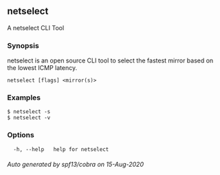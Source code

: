 ## netselect

A netselect CLI Tool

### Synopsis

netselect is an open source CLI tool to select the fastest mirror based on the lowest ICMP latency.

```
netselect [flags] <mirror(s)>
```

### Examples

```
$ netselect -s 
$ netselect -v

```

### Options

```
  -h, --help   help for netselect
```

###### Auto generated by spf13/cobra on 15-Aug-2020
